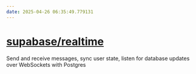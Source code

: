 ```yaml
---
date: 2025-04-26 06:35:49.779131
---
```


# [supabase/realtime](https://github.com/supabase/realtime)

Send and receive messages, sync user state, listen for database updates over WebSockets with Postgres